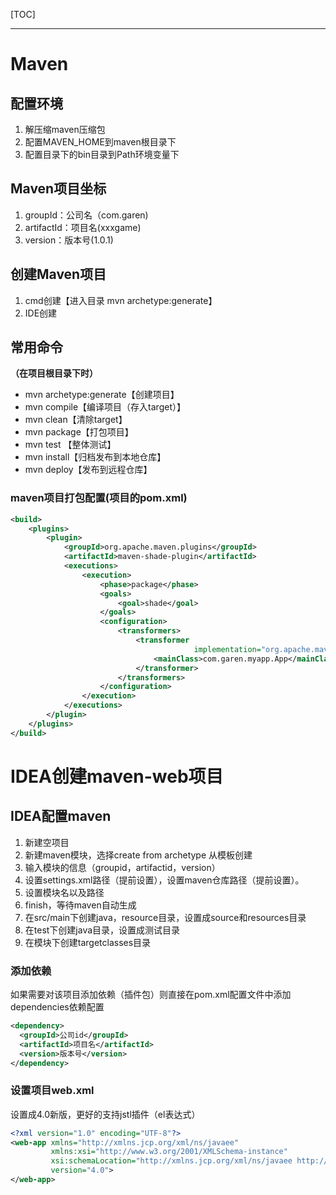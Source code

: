 [TOC]

---

# Maven

## 配置环境

1. 解压缩maven压缩包
2. 配置MAVEN_HOME到maven根目录下
3. 配置目录下的bin目录到Path环境变量下

## Maven项目坐标

1. groupId：公司名（com.garen)
2. artifactId：项目名(xxxgame)
3. version：版本号(1.0.1)

## 创建Maven项目

1. cmd创建【进入目录 mvn archetype:generate】
2. IDE创建

## 常用命令

**（在项目根目录下时）**

* mvn archetype:generate【创建项目】
* mvn compile【编译项目（存入target）】
* mvn clean【清除target】
* mvn package【打包项目】
* mvn test 【整体测试】
* mvn install【归档发布到本地仓库】
* mvn deploy【发布到远程仓库】

### maven项目打包配置(项目的pom.xml)

```xml
<build>
    <plugins>
        <plugin>
            <groupId>org.apache.maven.plugins</groupId>
            <artifactId>maven-shade-plugin</artifactId>
            <executions>
                <execution>
                    <phase>package</phase>
                    <goals>
                        <goal>shade</goal>
                    </goals>
                    <configuration>
                        <transformers>
                            <transformer
                                         implementation="org.apache.maven.plugins.shade.resource.ManifestResourceTransformer">
                                <mainClass>com.garen.myapp.App</mainClass>
                            </transformer>
                        </transformers>
                    </configuration>
                </execution>
            </executions>
        </plugin>
    </plugins>
</build>
```

## 

# IDEA创建maven-web项目

## IDEA配置maven

1. 新建空项目
2. 新建maven模块，选择create from archetype 从模板创建
3. 输入模块的信息（groupid，artifactid，version）
4. 设置settings.xml路径（提前设置），设置maven仓库路径（提前设置）。
5. 设置模块名以及路径
6. finish，等待maven自动生成
7. 在src/main下创建java，resource目录，设置成source和resources目录
8. 在test下创建java目录，设置成测试目录
9. 在模块下创建targetclasses目录

### 添加依赖

如果需要对该项目添加依赖（插件包）则直接在pom.xml配置文件中添加dependencies依赖配置

```xml
<dependency>
  <groupId>公司id</groupId>
  <artifactId>项目名</artifactId>
  <version>版本号</version>
</dependency>
```

### 设置项目web.xml

设置成4.0新版，更好的支持jstl插件（el表达式）

```xml
<?xml version="1.0" encoding="UTF-8"?>
<web-app xmlns="http://xmlns.jcp.org/xml/ns/javaee"
         xmlns:xsi="http://www.w3.org/2001/XMLSchema-instance"
         xsi:schemaLocation="http://xmlns.jcp.org/xml/ns/javaee http://xmlns.jcp.org/xml/ns/javaee/web-app_4_0.xsd"
         version="4.0">
</web-app>
```